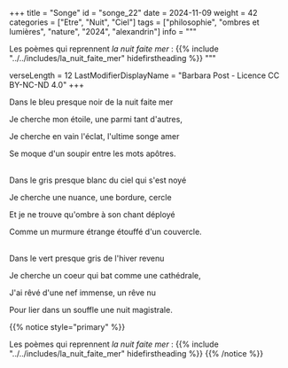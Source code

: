 +++
title = "Songe"
id = "songe_22"
date = 2024-11-09
weight = 42
categories = ["Etre", "Nuit", "Ciel"]
tags = ["philosophie", "ombres et lumières", "nature", "2024", "alexandrin"]
info = """

Les poèmes qui reprennent _la nuit faite mer_ :
{{% include "../../includes/la_nuit_faite_mer" hidefirstheading %}}
"""

verseLength = 12
LastModifierDisplayName = "Barbara Post - Licence CC BY-NC-ND 4.0"
+++

Dans le bleu presque noir de la nuit faite mer

Je cherche mon étoile, une parmi tant d'autres,

Je cherche en vain l'éclat, l'ultime songe amer

Se moque d'un soupir entre les mots apôtres.

 \
Dans le gris presque blanc du ciel qui s'est noyé

Je cherche une nuance, une bordure, cercle

Et je ne trouve qu'ombre à son chant déployé

Comme un murmure étrange étouffé d'un couvercle.

 \
Dans le vert presque gris de l'hiver revenu

Je cherche un coeur qui bat comme une cathédrale,

J'ai rêvé d'une nef immense, un rêve nu

Pour lier dans un souffle une nuit magistrale.

{{% notice style="primary" %}}

Les poèmes qui reprennent _la nuit faite mer_ :
{{% include "../../includes/la_nuit_faite_mer" hidefirstheading %}}
{{% /notice %}}
